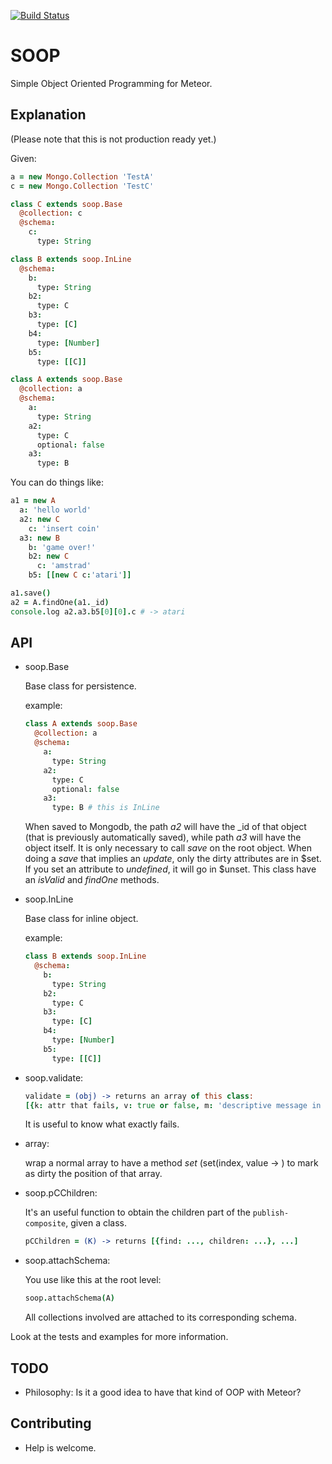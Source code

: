 [![Build Status](https://travis-ci.org/miguelalarcos/soop.svg)](https://travis-ci.org/miguelalarcos/soop)

SOOP
====

Simple Object Oriented Programming for Meteor.

Explanation
-----------

(Please note that this is not production ready yet.)

Given:

```coffee
a = new Mongo.Collection 'TestA'
c = new Mongo.Collection 'TestC'

class C extends soop.Base
  @collection: c
  @schema:
    c:
      type: String

class B extends soop.InLine
  @schema:
    b:
      type: String
    b2:
      type: C
    b3:
      type: [C]
    b4:
      type: [Number]
    b5:
      type: [[C]]

class A extends soop.Base
  @collection: a
  @schema:
    a:
      type: String
    a2:
      type: C
      optional: false
    a3:
      type: B
```

You can do things like:

```coffee
a1 = new A
  a: 'hello world'
  a2: new C
    c: 'insert coin'
  a3: new B
    b: 'game over!'
    b2: new C
      c: 'amstrad'
    b5: [[new C c:'atari']]

a1.save()
a2 = A.findOne(a1._id)
console.log a2.a3.b5[0][0].c # -> atari
```

API
---

* soop.Base

  Base class for persistence.

  example:
  ```coffee
  class A extends soop.Base
    @collection: a
    @schema:
      a:
        type: String
      a2:
        type: C
        optional: false
      a3:
        type: B # this is InLine
  ```
  When saved to Mongodb, the path *a2* will have the _id of that object (that is previously automatically saved), while path *a3* will have the object itself. It is only necessary to call *save* on the root object.
  When doing a *save* that implies an *update*, only the dirty attributes are in $set. If you set an attribute to *undefined*, it will go in $unset.
  This class have an *isValid* and *findOne* methods.

* soop.InLine

  Base class for inline object.

  example:
  ```coffee
  class B extends soop.InLine
    @schema:
      b:
        type: String
      b2:
        type: C
      b3:
        type: [C]
      b4:
        type: [Number]
      b5:
        type: [[C]]
  ```

* soop.validate:

  ```coffee
  validate = (obj) -> returns an array of this class:
  [{k: attr that fails, v: true or false, m: 'descriptive message in case of fail'}, ...]
  ```
  It is useful to know what exactly fails.

* array:

  wrap a normal array to have a method *set* (set(index, value -> ) to mark as dirty the position of that array.

* soop.pCChildren:

  It's an useful function to obtain the children part of the ```publish-composite```, given a class.
   ```coffee
   pCChildren = (K) -> returns [{find: ..., children: ...}, ...]
   ```
* soop.attachSchema:

  You use like this at the root level:
  ```coffee
  soop.attachSchema(A)
  ```
  All collections involved are attached to its corresponding schema.

Look at the tests and examples for more information.

TODO
----
* Philosophy:
  Is it a good idea to have that kind of OOP with Meteor?

Contributing
------------
* Help is welcome.